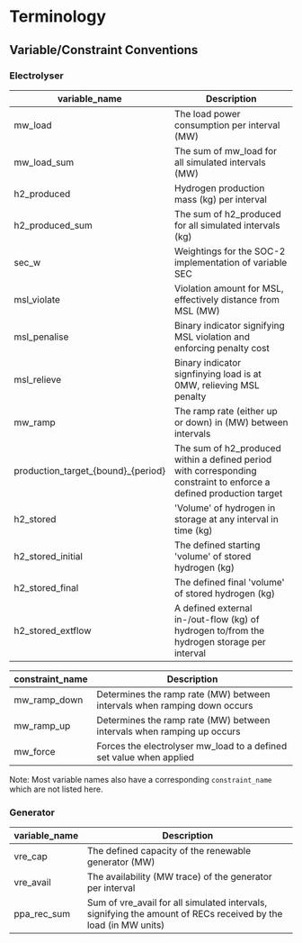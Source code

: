 # Terminology

## Variable/Constraint Conventions

### Electrolyser
| variable_name     | Description   |
|-------------------|---------------|
| mw_load           | The load power consumption per interval (MW)              |
| mw_load_sum       | The sum of mw_load for all simulated intervals (MW)       |
| h2_produced       | Hydrogen production mass (kg) per interval                |
| h2_produced_sum   | The sum of h2_produced for all simulated intervals (kg)   |
| sec_w             | Weightings for the SOC-2 implementation of variable SEC   |
| msl_violate       | Violation amount for MSL, effectively distance from MSL (MW)|
| msl_penalise      | Binary indicator signifying MSL violation and enforcing penalty cost |
| msl_relieve       | Binary indicator signfinying load is at 0MW, relieving MSL penalty|
| mw_ramp           | The ramp rate (either up or down) in (MW) between intervals |
| production_target_{bound}_{period} | The sum of h2_produced within a defined period with corresponding constraint to enforce a defined production target |
| h2_stored         | 'Volume' of hydrogen in storage at any interval in time (kg) |
| h2_stored_initial | The defined starting 'volume' of stored hydrogen (kg)     |
| h2_stored_final   | The defined final 'volume' of stored hydrogen (kg)        |
| h2_stored_extflow | A defined external in-/out-flow (kg) of hydrogen to/from the hydrogen storage per interval |


|  constraint_name  | Description   |
|-------------------|---------------|
| mw_ramp_down      | Determines the ramp rate (MW) between intervals when ramping down occurs |
| mw_ramp_up        | Determines the ramp rate (MW) between intervals when ramping up occurs |
| mw_force          | Forces the electrolyser mw_load to a defined set value when applied |


Note: Most variable names also have a corresponding `constraint_name` which are not listed here.

### Generator
| variable_name     | Description   |
|-------------------|---------------|
| vre_cap           | The defined capacity of the renewable generator (MW)      |
| vre_avail         | The availability (MW trace) of the generator per interval |
| ppa_rec_sum       | Sum of vre_avail for all simulated intervals, signifying the amount of RECs received by the load (in MW units)                                              |




